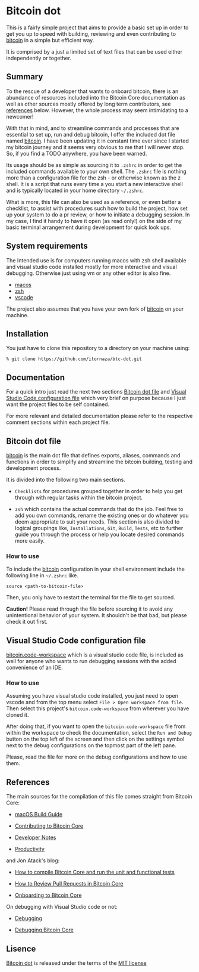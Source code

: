 # Bitcoin dot

This is a fairly simple project that aims to provide a basic set up in order to get you up to speed with building, reviewing and even contributing to [bitcoin](https://github.com/bitcoin/bitcoin) in a simple but efficient way.

It is comprised by a just a limited set of text files that can be used either independently or together. 

## Summary

To the rescue of a developer that wants to onboard bitcoin, there is an abundance of resources  included into the Bitcoin Core documentation as well as other sources mostly offered by long term contributors, see [references](#references) below. However, the whole process may seem intimidating to a newcomer! 

With that in mind, and to streamline commands and processes that are essential to set up, run and debug bitcoin, I offer the included dot file named [bitcoin](https://github.com/itornaza/btc-dot/blob/main/bitcoin). I have been updating it in constant time ever since I started my bitcoin journey and it seems very obvious to me that I will never stop. So, if you find a TODO anywhere, you have been warned.

Its usage should be as simple as sourcing it to `.zshrc` in order to get the included commands available to your own shell. The `.zshrc` file is nothing more than a configuration file for the zsh - or otherwise known as the z shell. It is a script that runs every time a you start a new interactive shell and is typically located in your home directory `~/.zshrc`.

What is more, this file can also be used as a reference, or even better a checklist, to assist with procedures such how to build the project, how  set up your system to do a pr review, or how to initiate a debugging session. In my case, I find it handy to have it open (as read only!) on the side of my basic terminal arrangement during development for quick look ups.

## System requirements

The Intended use is for computers running macos with zsh shell available and visual studio code installed mostly for more interactive and visual debugging. Otherwise just using vm or any other editor is also fine.

- [macos](https://support.apple.com/en-us/102662)
- [zsh](https://www.zsh.org/)
- [vscode](https://code.visualstudio.com/)

The project also assumes that you have your own fork of [bitcoin](https://github.com/bitcoin/bitcoin) on your machine.

## Installation

You just have to clone this repository to a directory on your machine using:

`% git clone https://github.com/itornaza/btc-dot.git`

## Documentation

For a quick intro just read the next two sections [Bitcoin dot file](#bitcoin-dot-file) and [Visual Studio Code configuration file](#visual-studio-code-configuration-file) which very brief on purpose because I just want the project files to be self contained. 

For more relevant and detailed documentation please refer to the respective comment sections within each project file.

## Bitcoin dot file

[bitcoin](https://github.com/itornaza/btc-dot/blob/main/bitcoin) is the main dot file that defines exports, aliases, commands and functions in order to simplify and streamline the bitcoin building, testing and development process. 

It is divided into the following two main sections.

- `Checklists` for procedures grouped together in order to help you get through with regular tasks within the bitcoin project. 

- `zsh` which contains the actual commands that do the job. Feel free to add you own commands, rename the existing ones or do whatever you deem appropriate to suit your needs. This section is also divided to logical groupings like, `Installations`, `Git`, `Build`, `Tests`, etc to further guide you through the process or help you locate desired commands more easily. 

### How to use

To include the [bitcoin](https://github.com/itornaza/btc-dot/blob/main/bitcoin) configuration in your shell environment include the following line in `~/.zshrc` like.

`source <path-to-bitcoin-file>`

Then, you only have to restart the terminal for the file to get sourced.

**Caution!** Please read through the file before sourcing it to avoid any unintentional behavior of your system. It shouldn't be that bad, but please check it out first.

## Visual Studio Code configuration file

[bitcoin.code-workspace](https://github.com/itornaza/btc-dot/blob/main/bitcoin.code-workspace)  which is a visual studio code file, is included as well for anyone who wants to run debugging sessions with the added convenience of an IDE. 

### How to use

Assuming you have visual studio code installed, you just need to open vscode and from the top menu select `File > Open workspace from file`. Then select this project's `bitcoin.code-workspace` from wherever you have cloned it. 

After doing that, if you want to open the `bitcoin.code-workspace` file from within the workspace to check the documentation, select the `Run and Debug` button on the top left of the screen and then click on the settings symbol next to the debug configurations on the topmost part of the left pane. 

Please, read the file for more on the debug configurations and how to use them.

## References

The main sources for the compilation of this file comes straight from Bitcoin Core:

- [macOS Build Guide](https://github.com/bitcoin/bitcoin/blob/master/doc/build-osx.md)

- [Contributing to Bitcoin Core](https://github.com/bitcoin/bitcoin/blob/master/CONTRIBUTING.md)

- [Developer Notes](https://github.com/bitcoin/bitcoin/blob/master/doc/developer-notes.md)

- [Productivity](https://github.com/bitcoin/bitcoin/blob/master/doc/productivity.md)

and Jon Atack's blog: 

- [How to compile Bitcoin Core and run the unit and functional tests](https://jonatack.github.io/articles/how-to-compile-bitcoin-core-and-run-the-tests)

- [How to Review Pull Requests in Bitcoin Core](https://jonatack.github.io/articles/how-to-review-pull-requests-in-bitcoin-core)

- [Onboarding to Bitcoin Core](https://bitcoincore.academy/bin/onboarding-to-bitcoin-core.html)

On debugging with Visual Studio code or not:

- [Debugging](https://code.visualstudio.com/Docs/editor/debugging)

- [Debugging Bitcoin Core](https://github.com/fjahr/debugging_bitcoin)

## Lisence

[Bitcoin dot](#bitcoin-dot) is released under the terms of the [MIT license](https://opensource.org/licenses/MIT)